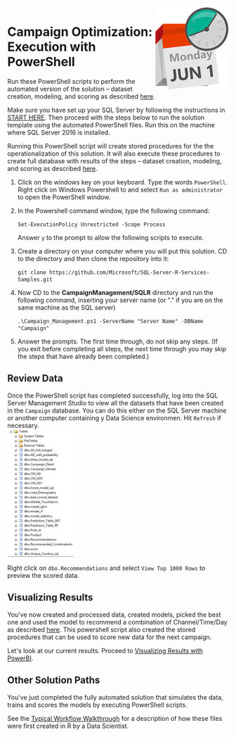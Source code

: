 <img src="../Images/management.png" align="right">
<h1>Campaign Optimization:
Execution with PowerShell</h1>


Run these PowerShell scripts to perform the automated version of the solution – dataset creation, modeling, and scoring as described  [here](../data-scientist.md).


Make sure you have set up your SQL Server by following the instructions in <a href="START_HERE.md">START HERE</a>.  Then proceed with the steps below to run the solution template using the automated PowerShell files. Run this on the machine where SQL Server 2016 is installed.


Running this PowerShell script will create stored procedures for the the operationalization of this solution.  It will also execute these procedures to create full database with results of the steps  – dataset creation, modeling, and scoring as described  [here](../../SQLR/README.md).



1.	Click on the windows key on your keyboard. Type the words `PowerShell`.  Right click on Windows Powershell to and select `Run as administrator` to open the PowerShell window.


2.	In the Powershell command window, type the following command:
  
    ```
    Set-ExecutionPolicy Unrestricted -Scope Process
    ```

    Answer `y` to the prompt to allow the following scripts to execute.

3. Create a directory on your computer where you will put this solution.  CD to the directory and then clone the repository into it:
    
    ```
    git clone https://github.com/Microsoft/SQL-Server-R-Services-Samples.git
    ```

4.  Now CD to the **CampaignManagement/SQLR** directory and run the following command, inserting your server name (or "." if you are on the same machine as the SQL server)
    
    ```
    .\Campaign_Management.ps1 -ServerName "Server Name" -DBName "Campaign"
    ```
5.  Answer the prompts.  The first time through, do not skip any steps.  (If you exit before completing all steps, the next time through you may skip the steps that have already been completed.)  


## Review Data

Once the PowerShell script has completed successfully, log into the SQL Server Management Studio to view all the datasets that have been created in the `Campaign` database.  You can do this either on the SQL Server machine or another computer containing y Data Science environmen.
Hit `Refresh` if necessary.
<br/>
<img src="../Images/alltables.png" width="30%">

Right click on `dbo.Recommendations` and select `View Top 1000 Rows` to preview the scored data.

## Visualizing Results 
You've now  created and processed data, created models, picked the best one and used the model to recommend a combination of Channel/Time/Day as described  [here](../data-scientist.md). This powershell script also created the stored procedures that can be used to score new data for the next campaign.  

Let's look at our current results. Proceed to <a href="Visualize_Results.md">Visualizing Results with PowerBI</a>.

## Other Solution Paths

You've just completed the fully automated solution that simulates the data, trains and scores the models by executing PowerShell scripts.  

See the [Typical Workflow Walkthrough](Typical_Workflow.md) for a description of how these files were first created in R by a Data Scientist.